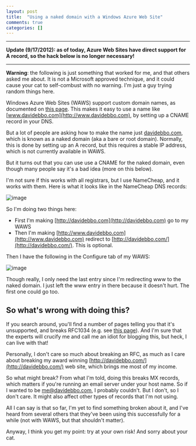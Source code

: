 ```yaml
---
layout: post
title:  "Using a naked domain with a Windows Azure Web Site"
comments: true
categories: []
---
```



****

**Update (9/17/2012): as of today, Azure Web Sites have direct support for A record, so the hack below is no longer necessary!**

****

**Warning**: the following is just something that worked for me, and that others asked me about. It is not a Microsoft approved technique, and it could cause your cat to self-combust with no warning. I'm just a guy trying random things here.



Windows Azure Web Sites (WAWS) support custom domain names, as documented on [this page](https://www.windowsazure.com/en-us/develop/net/common-tasks/custom-dns-web-site/). This makes it easy to use a name like [www.davidebbo.com](http://www.davidebbo.com), by setting up a CNAME record in your DNS.

But a lot of people are asking how to make the name just [davidebbo.com](http://davidebbo.com), which is known as a naked domain (aka a bare or root domain). Normally, this is done by setting up an A record, but this requires a stable IP address, which is not currently available in WAWS.

But it turns out that you can use use a CNAME for the naked domain, even though many people say it's a bad idea (more on this below).

I'm not sure if this works with all registrars, but I use NameCheap, and it works with them. Here is what it looks like in the NameCheap DNS records:

![image](http://lh4.ggpht.com/-wAVY5LJ2UTM/UBizU4Xgh4I/AAAAAAAADnc/PUmLE1_kCK8/image_thumb%25255B10%25255D.png?imgmax=800)

So I'm doing two things here:

- First I'm making [http://davidebbo.com](http://davidebbo.com) go to my WAWS  
- Then I'm making [http://www.davidebbo.com](http://www.davidebbo.com) redirect to [http://davidebbo.com/](http://davidebbo.com/). This is optional.



Then I have the following in the Configure tab of my WAWS:

![image](http://lh6.ggpht.com/-326gitmN5Po/UBizAcswG4I/AAAAAAAADnA/jd2qpC-CPRM/image_thumb%25255B7%25255D.png?imgmax=800)

Though really, I only need the last entry since I'm redirecting www to the naked domain. I just left the www entry in there because it doesn't hurt. The first one could go too.



## So what's wrong with doing this?

If you search around, you'll find a number of pages telling you that it's unsupported, and breaks RFC1034 (e.g. see [this page](http://superuser.com/questions/264913/cant-set-example-com-as-a-cname-record)). And I'm sure that the experts will crucify me and call me an idiot for blogging this, but heck, I can live with that!

Personally, I don't care so much about breaking an RFC, as much as I care about breaking my award winning [http://davidebbo.com/](http://davidebbo.com/) web site, which brings me most of my income.

So what might break? From what I'm told, doing this breaks MX records, which matters if you're running an email server under your host name. So if I wanted to be me@davidebbo.com, I probably couldn't. But I don't, so I don't care. It might also affect other types of records that I'm not using.

All I can say is that so far, I'm yet to find something broken about it, and I've heard from several others that they've been using this successfully for a while (not with WAWS, but that shouldn't matter).

Anyway, I think you get my point: try at your own risk! And sorry about your cat.

